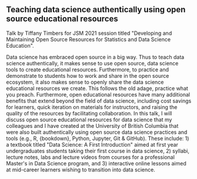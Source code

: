 ## Teaching data science authentically using open source educational resources

Talk by Tiffany Timbers for JSM 2021 session titled "Developing and Maintaining Open Source Resources for Statistics and Data Science Education".

Data science has embraced open source in a big way. Thus to teach data science authentically, it makes sense to use open source, data science tools to create educational resources. Furthermore, to practice and demonstrate to students how to work and share in the open source ecosystem, it also makes sense to openly share the data science educational resources we create. This follows the old adage, practice what you preach. Furthermore, open educational resources have many additional benefits that extend beyond the field of data science, including cost savings for learners, quick iteration on materials for instructors, and raising the quality of the resources by facilitating collaboration. In this talk, I will discuss open source educational resources for data science that my colleagues and I have created at the University of British Columbia that were also built authentically using open source data science practices and tools (e.g., R, {bookdown}, Python, Jupyter, Git & GitHub). These include: 1) a textbook titled "Data Science: A First Introduction" aimed at first year undergraduates students taking their first course in data science, 2) syllabi, lecture notes, labs and lecture videos from courses for a professional Master's in Data Science program, and 3) interactive online lessons aimed at mid-career learners wishing to transition into data science.
